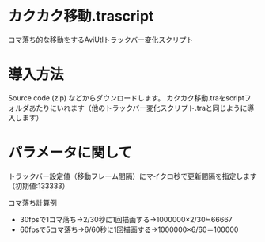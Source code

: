 # カクカク移動.trascript
コマ落ち的な移動をするAviUtlトラックバー変化スクリプト

# 導入方法
Source code (zip) などからダウンロードします。
カクカク移動.traをscriptフォルダあたりにいれます（他のトラックバー変化スクリプト.traと同じように導入します）

# パラメータに関して
トラックバー設定値（移動フレーム間隔）にマイクロ秒で更新間隔を指定します（初期値:133333）


コマ落ち計算例
- 30fpsで1コマ落ち→2/30秒に1回描画する→1000000×2/30≒66667
- 60fpsで5コマ落ち→6/60秒に1回描画する→1000000×6/60＝100000
